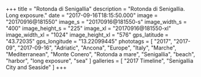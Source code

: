 +++
title = "Rotonda di Senigallia"
description = "Rotonda di Senigallia. Long exposure."
date = "2017-09-16T18:15:50.000"
image = "20170916@181550"
image_s = "20170916@181550-s"
image_width_s = "400"
image_height_s = "225"
image_xl = "20170916@181550-xl"
image_width_xl = "1024"
image_height_xl = "576"
gps_latitude = "43.72035"
gps_longitude = "13.22099445"
phototags = [ "2017", "2017-09", "2017-09-16", "Adriatic", "Ancona", "Europe", "Italy", "Marche", "Mediterranean", "Monte Conero", "Rotonda a mare", "Senigallia", "beach", "harbor", "long exposure", "sea" ]
galleries = [ "2017 Timeline", "Senigallia City and Seaside" ]
+++
